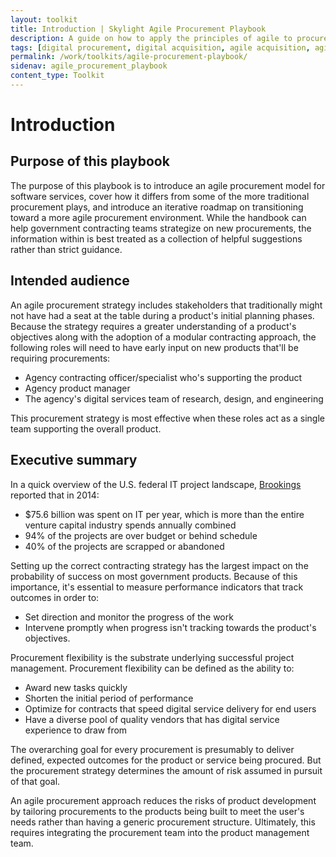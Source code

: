 ```yaml
---
layout: toolkit
title: Introduction | Skylight Agile Procurement Playbook
description: A guide on how to apply the principles of agile to procurement.
tags: [digital procurement, digital acquisition, agile acquisition, agile procurement, guide]
permalink: /work/toolkits/agile-procurement-playbook/
sidenav: agile_procurement_playbook
content_type: Toolkit
---
```


# Introduction

## Purpose of this playbook

The purpose of this playbook is to introduce an agile procurement model for software services, cover how it differs from some of the more traditional procurement plays, and introduce an iterative roadmap on transitioning toward a more agile procurement environment. While the handbook can help government contracting teams strategize on new procurements, the information within is best treated as a collection of helpful suggestions rather than strict guidance.

## Intended audience

An agile procurement strategy includes stakeholders that traditionally might not have had a seat at the table during a product's initial planning phases. Because the strategy requires a greater understanding of a product's objectives along with the adoption of a modular contracting approach, the following roles will need to have early input on new products that'll be requiring procurements:

- Agency contracting officer/specialist who's supporting the product
- Agency product manager
- The agency's digital services team of research, design, and engineering

This procurement strategy is most effective when these roles act as a single team supporting the overall product.

## Executive summary

In a quick overview of the U.S. federal IT project landscape, [Brookings](https://www.brookings.edu/blog/techtank/2015/08/25/doomed-challenges-and-solutions-to-government-it-projects/) reported that in 2014:

- $75.6 billion was spent on IT per year, which is more than the entire venture capital industry spends annually combined
- 94% of the projects are over budget or behind schedule
- 40% of the projects are scrapped or abandoned

Setting up the correct contracting strategy has the largest impact on the probability of success on most government products. Because of this importance, it's essential to measure performance indicators that track outcomes in order to:

- Set direction and monitor the progress of the work
- Intervene promptly when progress isn't tracking towards the product's objectives.

Procurement flexibility is the substrate underlying successful project management. Procurement flexibility can be defined as the ability to:

- Award new tasks quickly
- Shorten the initial period of performance
- Optimize for contracts that speed digital service delivery for end users
- Have a diverse pool of quality vendors that has digital service experience to draw from

The overarching goal for every procurement is presumably to deliver defined, expected outcomes for the product or service being procured. But the procurement strategy determines the amount of risk assumed in
pursuit of that goal.

An agile procurement approach reduces the risks of product development by tailoring procurements to the products being built to meet the user's needs rather than having a generic procurement structure. Ultimately, this requires integrating the procurement team into the product management team.
